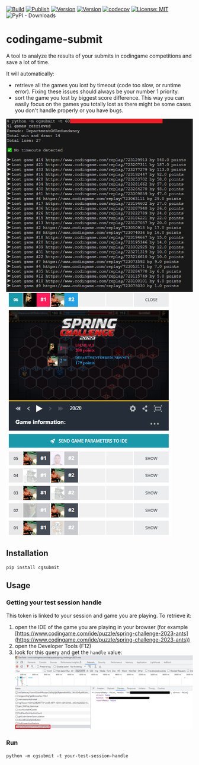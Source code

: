 [![Build](https://github.com/FrequentlyMissedDeadlines/cgsubmit/actions/workflows/python-package.yml/badge.svg)](https://github.com/FrequentlyMissedDeadlines/cgsubmit/actions/workflows/python-package.yml)
[![Publish](https://github.com/FrequentlyMissedDeadlines/cgsubmit/actions/workflows/python-publish.yml/badge.svg)](https://github.com/FrequentlyMissedDeadlines/cgsubmit/actions/workflows/python-publish.yml)
[![Version](https://img.shields.io/pypi/v/cgsubmit)](https://pypi.org/project/cgsubmit)
[![Version](https://img.shields.io/pypi/pyversions/cgsubmit)](https://pypi.org/project/cgsubmit)
[![codecov](https://codecov.io/gh/FrequentlyMissedDeadlines/cgsubmit/branch/main/graph/badge.svg)](https://codecov.io/github/FrequentlyMissedDeadlines/cgsubmit?branch=main)
[![License: MIT](https://img.shields.io/badge/License-MIT-yellow.svg)](https://opensource.org/licenses/MIT)
![PyPI - Downloads](https://img.shields.io/pypi/dm/cgsubmit)
# codingame-submit
A tool to analyze the results of your submits in codingame competitions and save a lot of time.

It will automatically:
- retrieve all the games you lost by timeout (code too slow, or runtime error). Fixing these issues should always be your number 1 priority.
- sort the game you lost by biggest score difference. This way you can easily focus on the games you totally lost as there might be some cases you don't handle properly or you have bugs.

![](https://raw.githubusercontent.com/FrequentlyMissedDeadlines/cgsubmit/main/Doc/output.png)
![](https://raw.githubusercontent.com/FrequentlyMissedDeadlines/cgsubmit/main/Doc/Codingame.PNG)

## Installation
```
pip install cgsubmit
```

## Usage
### Getting your test session handle
This token is linked to your session and game you are playing.
To retrieve it:

1. open the IDE of the game you are playing in your browser (for example [https://www.codingame.com/ide/puzzle/spring-challenge-2023-ants](https://www.codingame.com/ide/puzzle/spring-challenge-2023-ants))
2. open the Developer Tools (F12)
3. look for this query and get the `handle` value: ![](https://raw.githubusercontent.com/FrequentlyMissedDeadlines/cgsubmit/main/Doc/handle.png)

### Run

```
python -m cgsubmit -t your-test-session-handle
```
